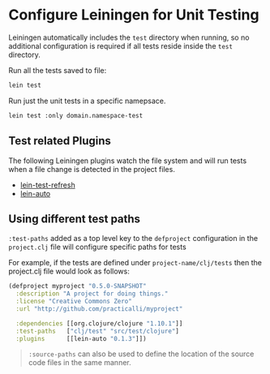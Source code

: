 # Configure Leiningen for Unit Testing
Leiningen automatically includes the `test` directory when running, so no additional configuration is required if all tests reside inside the `test` directory.

Run all the tests saved to file:

```bash
lein test
```

Run just the unit tests in a specific namepsace.

```bash
lein test :only domain.namespace-test
```

## Test related Plugins
The following Leiningen plugins watch the file system and will run tests when a file change is detected in the project files.
* [lein-test-refresh](https://github.com/jakemcc/lein-test-refresh)
* [lein-auto](https://github.com/weavejester/lein-auto)


## Using different test paths
`:test-paths` added as a top level key to the `defproject` configuration in the `project.clj` file will configure specific paths for tests

For example, if the tests are defined under `project-name/clj/tests` then the project.clj file would look as follows:

```clojure
(defproject myproject "0.5.0-SNAPSHOT"
  :description "A project for doing things."
  :license "Creative Commons Zero"
  :url "http://github.com/practicalli/myproject"

  :dependencies [[org.clojure/clojure "1.10.1"]]
  :test-paths   ["clj/test" "src/test/clojure"]
  :plugins      [[lein-auto "0.1.3"]])
```

> `:source-paths` can also be used to define the location of the source code files in the same manner.

